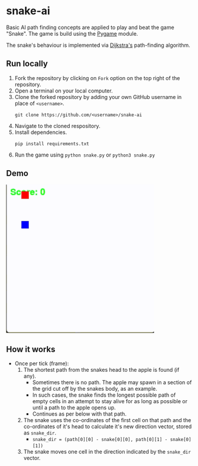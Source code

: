 # snake-ai
Basic AI path finding concepts are applied to play and beat the game "Snake". The game is build using the [Pygame](https://www.pygame.org/docs/) module.

The snake's behaviour is implemented via [Dijkstra's](https://en.wikipedia.org/wiki/Dijkstra%27s_algorithm) path-finding algorithm.

## Run locally
1. Fork the repository by clicking on `Fork` option on the top right of the repository.
2. Open a terminal on your local computer.
3. Clone the forked repository by adding your own GitHub username in place of `<username>`.
   ```
   git clone https://github.com/<username>/snake-ai
   ```
4. Navigate to the cloned respository.
5. Install dependencies.
   ```
   pip install requirements.txt
   ```
6. Run the game using `python snake.py` or `python3 snake.py`

## Demo
![Demo](https://github.com/dbarrett4/snake-ai/blob/8bcb572944eaf4cad8b43befbb95c081d3f99dc1/snakedemo.gif)

## How it works
- Once per tick (frame):
   1. The shortest path from the snakes head to the apple is found (if any).
      - Sometimes there is no path. The apple may spawn in a section of the grid cut off by the snakes body, as an example.
      - In such cases, the snake finds the longest possible path of empty cells in an attempt to stay alive for as long as possible or until a path to the apple opens up.
      - Continues as per below with that path.
   2. The snake uses the co-ordinates of the first cell on that path and the co-ordinates of it's head to calculate it's new direction vector, stored as `snake_dir`.
      - `snake_dir = (path[0][0] - snake[0][0], path[0][1] - snake[0][1])`
   4. The snake moves one cell in the direction indicated by the `snake_dir` vector.
